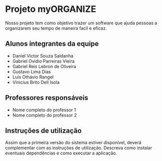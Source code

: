 # Projeto myORGANIZE
Nosso projeto tem como objetivo trazer um software que ajuda pessoas a organizarem seu tempo de maneira facil e eficaz. 

## Alunos integrantes da equipe

* Daniel Victor Souza Saldanha
* Gabriel Ovidio Parreiras Vieira
* Gabriel Reis Lebron de Oliveira
* Gustavo Lima Dias
* Luís Othávio Rangel
* Vinicius Brito Dell Isola

## Professores responsáveis

* Nome completo do professor 1
* Nome completo do professor 2

## Instruções de utilização

Assim que a primeira versão do sistema estiver disponível, deverá complementar com as instruções de utilização. Descreva como instalar eventuais dependências e como executar a aplicação.
